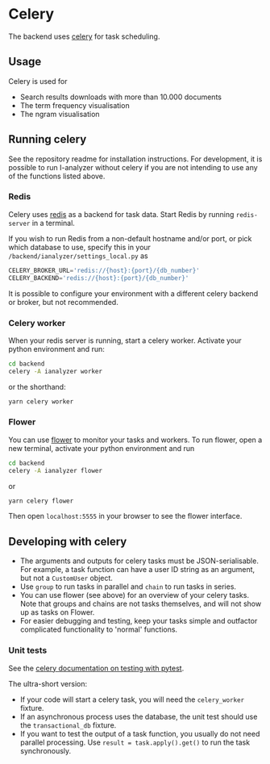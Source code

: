 # Celery

The backend uses [celery](https://docs.celeryq.dev/en/v5.2.7/) for task scheduling.

## Usage

Celery is used for
- Search results downloads with more than 10.000 documents
- The term frequency visualisation
- The ngram visualisation

## Running celery

See the repository readme for installation instructions. For development, it is possible to run I-analyzer without celery if you are not intending to use any of the functions listed above.

### Redis

Celery uses [redis](https://www.redis.io/) as a backend for task data. Start Redis by running `redis-server` in a terminal.

If you wish to run Redis from a non-default hostname and/or port, or pick which database to use, specify this in your `/backend/ianalyzer/settings_local.py` as

```python
CELERY_BROKER_URL='redis://{host}:{port}/{db_number}'
CELERY_BACKEND='redis://{host}:{port}/{db_number}'
```

It is possible to configure your environment with a different celery backend or broker, but not recommended.

### Celery worker

When your redis server is running, start a celery worker. Activate your python environment and run:

```bash
cd backend
celery -A ianalyzer worker
```

or the shorthand:

```bash
yarn celery worker
```

### Flower

You can use [flower](https://flower.readthedocs.io/) to monitor your tasks and workers. To run flower, open a new terminal, activate your python environment and run

```bash
cd backend
celery -A ianalyzer flower
```

or

```bash
yarn celery flower
```

Then open `localhost:5555` in your browser to see the flower interface.

## Developing with celery

- The arguments and outputs for celery tasks must be JSON-serialisable. For example, a task function can have a user ID string as an argument, but not a `CustomUser` object.
- Use `group` to run tasks in parallel and `chain` to run tasks in series.
- You can use flower (see above) for an overview of your celery tasks. Note that groups and chains are not tasks themselves, and will not show up as tasks on Flower.
- For easier debugging and testing, keep your tasks simple and outfactor complicated functionality to 'normal' functions.

### Unit tests

See the [celery documentation on testing with pytest](https://docs.celeryq.dev/en/stable/userguide/testing.html#pytest).

The ultra-short version:
- If your code will start a celery task, you will need the `celery_worker` fixture.
- If an asynchronous process uses the database, the unit test should use the `transactional_db` fixture.
- If you want to test the output of a task function, you usually do not need parallel processing. Use `result = task.apply().get()` to run the task synchronously.

